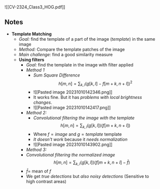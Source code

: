 ![[CV-2324_Class3_HOG.pdf]]

## Notes

- **Template Matching**
	- *Goal:* find the template of a part of the image (*template*) in the same image
	- *Method:* Compare the template patches of the image
	- *Main challenge:* find a good similarity measure
	- **Using filters**
		- *Goal:* find the template in the image with filter applied
		- *Method 1* 
			- *Sum Square Difference* $$h[m,n] = \sum_{k,l} (g[k,l] - f[m+k,n+l]){^2}$$
			- ![[Pasted image 20231010142346.png]]
			- It works fine. But it has *problems with local brightness changes*.
			- ![[Pasted image 20231010142417.png]]
		- *Method 2:*
			- *Convolutional filtering the image with the template* $$h[m,n] = \sum_{k,l} (g[k,l])(f[m+k,n+l])$$
			- Where $f = image$  and $g = template$ template
			- *It doesn't work* because it *needs normalization*
			-  ![[Pasted image 20231010143902.png]]
		- *Method 3:* 
		- *Convolutional filtering the normalized image* $$h[m,n] = \sum_{k,l} (g[k,l])(f[m+k,n+l]-\bar{f})$$
		- $\bar{f}=$ mean of $f$
		- We get *true detections* but *also noisy detections* (Sensitive to high contrast areas)